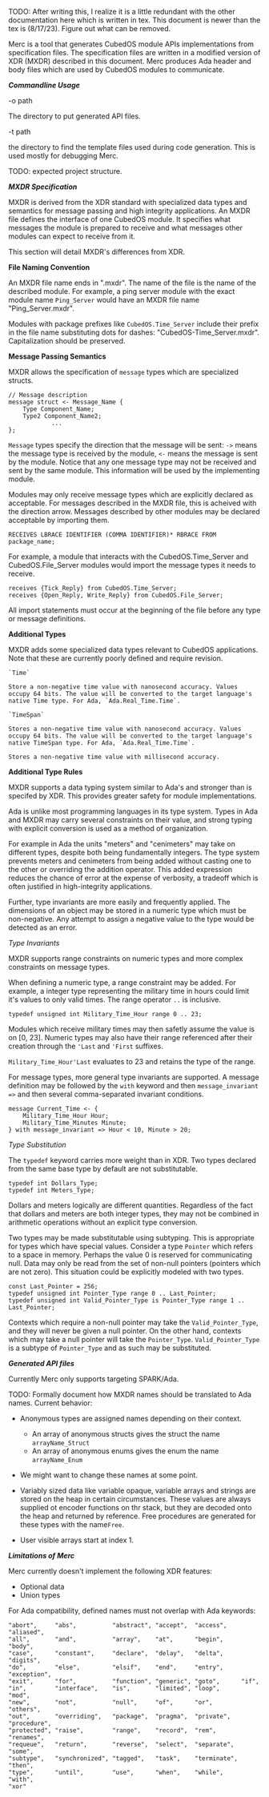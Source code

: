 TODO: After writing this, I realize it is a little redundant with the other documentation here which is written in tex. This document is newer than the tex is (8/17/23). Figure out what can be removed.

Merc is a tool that generates CubedOS module APIs implementations from specification files. The specification files are written in a modified version of XDR (MXDR) described in this document. Merc produces Ada header and body files which are used by CubedOS modules to communicate.


***Commandline Usage***

-o path

The directory to put generated API files.

-t path

the directory to find the template files used during code generation. This is used mostly for debugging Merc.

TODO: expected project structure.

***MXDR Specification***

MXDR is derived from the XDR standard with specialized data types and semantics for message passing and high integrity applications. An MXDR file defines the interface of one CubedOS module. It specifies what messages the module is prepared to receive and what messages other modules can expect to receive from it.

This section will detail MXDR's differences from XDR.

**File Naming Convention**

An MXDR file name ends in ".mxdr". The name of the file is the name of the described module. For example, a ping server module with the exact module name `Ping_Server` would have an MXDR file name "Ping_Server.mxdr".

Modules with package prefixes like `CubedOS.Time_Server` include their prefix in the file name substituting dots for dashes: "CubedOS-Time_Server.mxdr". Capitalization should be preserved.

**Message Passing Semantics**

MXDR allows the specification of `message` types which are specialized structs. 

```
// Message description
message struct <- Message_Name {
	Type Component_Name;
	Type2 Component_Name2;
	        ...
};
```

`Message` types specify the direction that the message will be sent: `->` means the message type is received by the module, `<-` means the message is sent by the module. Notice that any one message type may not be received and sent by the same module. This information will be used by the implementing module.

Modules may only receive message types which are explicitly declared as acceptable. For messages described in the MXDR file, this is acheived with the direction arrow. Messages described by other modules may be declared acceptable by importing them.

`RECEIVES LBRACE IDENTIFIER (COMMA IDENTIFIER)* RBRACE FROM package_name;`

For example, a module that interacts with the CubedOS.Time_Server and CubedOS.File_Server modules would import the message types it needs to receive.

```
receives {Tick_Reply} from CubedOS.Time_Server;
receives {Open_Reply, Write_Reply} from CubedOS.File_Server;
```

All import statements must occur at the beginning of the file before any type or message definitions.

**Additional Types**

MXDR adds some specialized data types relevant to CubedOS applications. Note that these are currently poorly defined and require revision.

	`Time`
	
	Store a non-negative time value with nanosecond accuracy. Values occupy 64 bits. The value will be converted to the target language's native Time type. For Ada, `Ada.Real_Time.Time`.
	
	`TimeSpan`
	
	Stores a non-negative time value with nanosecond accuracy. Values occupy 64 bits. The value will be converted to the target language's native TimeSpan type. For Ada, `Ada.Real_Time.Time`.
	
	Stores a non-negative time value with millisecond accuracy.
	
**Additional Type Rules**

MXDR supports a data typing system similar to Ada's and stronger than is specifed by XDR. This provides greater safety for module implementations.

Ada is unlike most programming languages in its type system. Types in Ada and MXDR may carry several constraints on their value, and strong typing with explicit conversion is used as a method of organization.

For example in Ada the units "meters" and "cenimeters" may take on different types, despite both being fundamentally integers. The type system prevents meters and cenimeters from being added without casting one to the other or overriding the addition operator. This added expression reduces the chance of error at the expense of verbosity, a tradeoff which is often justified in high-integrity applications.

Further, type invariants are more easily and frequently applied. The dimensions of an object may be stored in a numeric type which must be non-negative. Any attempt to assign a negative value to the type would be detected as an error.

*Type Invariants*

MXDR supports range constraints on numeric types and more complex constraints on message types.

When defining a numeric type, a range constraint may be added. For example, a integer type representing the military time in hours could limit it's values to only valid times. The range operator `..` is inclusive.

`typedef unsigned int Military_Time_Hour range 0 .. 23;`

Modules which receive military times may then safetly assume the value is on [0, 23]. Numeric types may also have their range referenced after their creation through the `'Last` and `'First` suffixes.

`Military_Time_Hour'Last` evaluates to 23 and retains the type of the range.

For message types, more general type invariants are supported. A message definition may be followed by the `with` keyword and then `message_invariant =>` and then several comma-separated invariant conditions.

```
message Current_Time <- {
	Military_Time_Hour Hour;
	Military_Time_Minutes Minute;
} with message_invariant => Hour < 10, Minute > 20;
```

*Type Substitution*

The `typedef` keyword carries more weight than in XDR. Two types declared from the same base type by default are not substitutable.

```
typedef int Dollars_Type;
typedef int Meters_Type;
```

Dollars and meters logically are different quantities. Regardless of the fact that dollars and meters are both integer types, they may not be combined in arithmetic operations without an explicit type conversion.

Two types may be made substitutable using subtyping. This is appropriate for types which have special values. Consider a type `Pointer` which refers to a space in memory. Perhaps the value 0 is reserved for communicating null. Data may only be read from the set of non-null pointers (pointers which are not zero). This situation could be explicitly modeled with two types.

```
const Last_Pointer = 256;
typedef unsigned int Pointer_Type range 0 .. Last_Pointer;
typedef unsigned int Valid_Pointer_Type is Pointer_Type range 1 .. Last_Pointer;
```

Contexts which require a non-null pointer may take the `Valid_Pointer_Type`, and they will never be given a null pointer. On the other hand, contexts which may take a null pointer will take the `Pointer_Type`. `Valid_Pointer_Type` is a subtype of `Pointer_Type` and as such may be substituted.


***Generated API files***

Currently Merc only supports targeting SPARK/Ada.

TODO: Formally document how MXDR names should be translated to Ada names.
Current behavior:
- Anonymous types are assigned names depending on their context.
	- An array of anonymous structs gives the struct the name `arrayName_Struct`
	- An array of anonymous enums gives the enum the name `arrayName_Enum`
	
- We might want to change these names at some point.
- Variably sized data like variable opaque, variable arrays and strings are stored on the heap in certain circumstances. These values are always supplied ot encoder functions on thr stack, but they are decoded onto the heap and returned by reference. Free procedures are generated for these types with the name`Free`.
- User visible arrays start at index 1.

			
***Limitations of Merc***

Merc currently doesn't implement the following XDR features:

- Optional data
- Union types

For Ada compatibility, defined names must not overlap with Ada keywords:

    "abort",     "abs",          "abstract", "accept",  "access",    "aliased",
    "all",       "and",          "array",    "at",      "begin",     "body",
    "case",      "constant",     "declare",  "delay",   "delta",     "digits",
    "do",        "else",         "elsif",    "end",     "entry",     "exception",
    "exit",      "for",          "function", "generic", "goto",      "if",
    "in",        "interface",    "is",       "limited", "loop",      "mod",
    "new",       "not",          "null",     "of",      "or",        "others",
    "out",       "overriding",   "package",  "pragma",  "private",   "procedure",
    "protected", "raise",        "range",    "record",  "rem",       "renames",
    "requeue",   "return",       "reverse",  "select",  "separate",  "some",
    "subtype",   "synchronized", "tagged",   "task",    "terminate", "then",
    "type",      "until",        "use",      "when",    "while",     "with",
    "xor"

